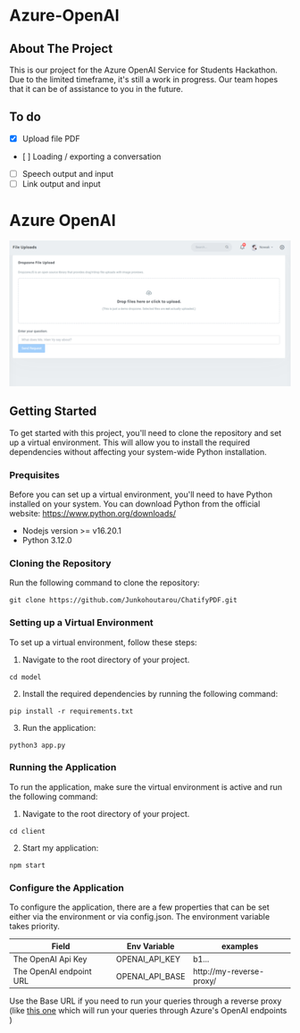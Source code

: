 # Azure-OpenAI
## About The Project
This is our project for the Azure OpenAI Service for Students Hackathon. Due to the limited timeframe, it's still a work in progress. Our team hopes that it can be of assistance to you in the future.
## To do
- [x] Upload file PDF
- [ ] Loading / exporting a conversation
- [ ] Speech output and input
- [ ] Link output and input
 
# Azure OpenAI

![Alt text](image.png)

## Getting Started
To get started with this project, you'll need to clone the repository and set up a virtual environment. This will allow you to install the required dependencies without affecting your system-wide Python installation.

### Prequisites
Before you can set up a virtual environment, you'll need to have Python installed on your system. You can download Python from the official website: https://www.python.org/downloads/
- Nodejs version >= v16.20.1
- Python 3.12.0
### Cloning the Repository
Run the following command to clone the repository:
```
git clone https://github.com/Junkohoutarou/ChatifyPDF.git
```

### Setting up a Virtual Environment
To set up a virtual environment, follow these steps:

1. Navigate to the root directory of your project.
```
cd model
```
2. Install the required dependencies by running the following command:
```
pip install -r requirements.txt
```
3. Run the application:
```
python3 app.py
```

### Running the Application
To run the application, make sure the virtual environment is active and run the following command:

1. Navigate to the root directory of your project.
```
cd client
```
2. Start my application:
```
npm start
```

### Configure the Application
To configure the application, there are a few properties that can be set either via the environment or via config.json.  The environment variable takes priority.

| Field                   | Env Variable    | examples                                           |
|-------------------------|-----------------|----------------------------------------------------|
| The OpenAI Api Key      | OPENAI_API_KEY  | b1...                                             
| The OpenAI endpoint URL | OPENAI_API_BASE | http://my-reverse-proxy/ 

Use the Base URL if you need to run your queries through a reverse proxy (like [this one](https://github.com/stulzq/azure-openai-proxy) which will run your queries through Azure's OpenAI endpoints )
